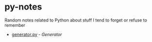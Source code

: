 # py-notes

Random notes related to Python about stuff I tend to forget or refuse to remember

-   [generator.py](generator.py) - _Generator_
